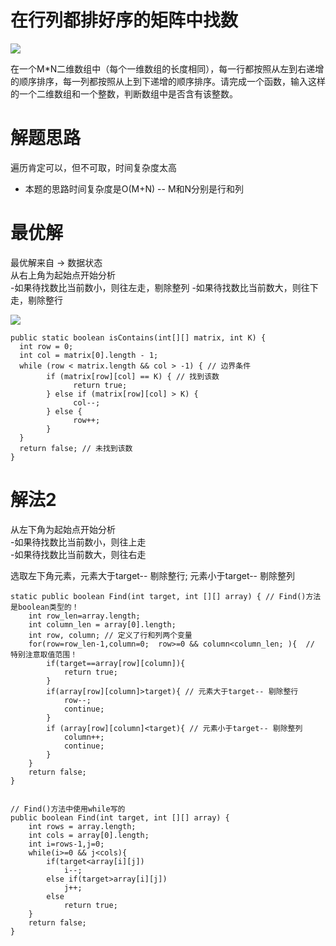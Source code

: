 # 在行列都排好序的矩阵中找数  
  
![](https://img.shields.io/badge/Matrix-DataStructures-yellowgreen.svg)  

在一个M*N二维数组中（每个一维数组的长度相同），每一行都按照从左到右递增的顺序排序，每一列都按照从上到下递增的顺序排序。请完成一个函数，输入这样的一个二维数组和一个整数，判断数组中是否含有该整数。

# 解题思路
遍历肯定可以，但不可取，时间复杂度太高  
- 本题的思路时间复杂度是O(M+N) -- M和N分别是行和列

# 最优解
最优解来自 → 数据状态  
从右上角为起始点开始分析  
-如果待找数比当前数小，则往左走，剔除整列
-如果待找数比当前数大，则往下走，剔除整行
  

![](https://i.imgur.com/YyFRRkA.png)
  

    public static boolean isContains(int[][] matrix, int K) {
      int row = 0;
      int col = matrix[0].length - 1;
      while (row < matrix.length && col > -1) { // 边界条件
            if (matrix[row][col] == K) { // 找到该数
                  return true;
            } else if (matrix[row][col] > K) {
                  col--;
            } else {
                  row++;
            }
      }
      return false; // 未找到该数
	}


# 解法2
从左下角为起始点开始分析  
-如果待找数比当前数小，则往上走  
-如果待找数比当前数大，则往右走  

选取左下角元素，元素大于target-- 剔除整行; 元素小于target-- 剔除整列

	static public boolean Find(int target, int [][] array) { // Find()方法是boolean类型的！
	    int row_len=array.length;
	    int column_len = array[0].length;
	    int row, column; // 定义了行和列两个变量
	    for(row=row_len-1,column=0;  row>=0 && column<column_len; ){  // 特别注意取值范围！
	        if(target==array[row][column]){
	            return true;
	        }
	        if(array[row][column]>target){ // 元素大于target-- 剔除整行
	            row--;
	            continue;
	        }
	        if (array[row][column]<target){ // 元素小于target-- 剔除整列
	            column++;
	            continue;
	        }
	    }
	    return false;
	}
	
	
	// Find()方法中使用while写的
	public boolean Find(int target, int [][] array) {
	    int rows = array.length;
	    int cols = array[0].length;
	    int i=rows-1,j=0;
	    while(i>=0 && j<cols){
	        if(target<array[i][j])
	            i--;
	        else if(target>array[i][j])
	            j++;
	        else
	            return true;
	    }
	    return false;
	}